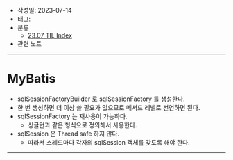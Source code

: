 - 작성일: 2023-07-14
- 태그: 
- 분류
    - [23.07 TIL Index](23.07%20TIL%20Index.md)
- 관련 노트

---

# MyBatis

- sqlSessionFactoryBuilder 로 sqlSessionFactory 를 생성한다.
- 한 번 생성하면 더 이상 쓸 필요가 없으므로 메서드 레벨로 선언하면 된다.
- sqlSessionFactory 는 재사용이 가능하다.
    - 싱글턴과 같은 형식으로 정의해서 사용한다.
- sqlSession 은 Thread safe 하지 않다.
    - 따라서 스레드마다 각자의 sqlSession 객체를 갖도록 해야 한다.

---
